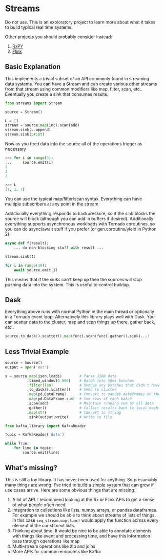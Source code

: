Streams
=======

Do not use.  This is an exploratory project to learn more about what it takes
to build typical real time systems.

Other projects you should probably consider instead:

1.  [RxPY](https://github.com/ReactiveX/RxPY)
2.  [Flink](https://flink.apache.org/)


Basic Explanation
-----------------

This implements a trivial subset of an API commonly found in streaming data
systems.  You can have a Stream and can create various other streams from that
stream using common modifiers like map, filter, scan, etc..  Eventually you
create a sink that consumes results.

```python
from streams import Stream

source = Stream()

L = []
stream = source.map(inc).scan(add)
stream.sink(L.append)
stream.sink(print)
```

Now as you feed data into the source all of the operations trigger as necessary


```python
>>> for i in range(3):
...     source.emit(i)
1
3
7

>>> L
[1, 3, 7]
```

You can use the typical map/filter/scan syntax.  Everything can have
multiple subscribers at any point in the stream.

Additionally everything responds to backpressure, so if the sink blocks the
source will block (although you can add in buffers if desired).  Additionally
everything supports asynchronous workloads with Tornado coroutines, so you can
do async/await stuff if you prefer (or gen.coroutine/yield in Python 2).

```python
async def f(result):
    ... do non-blocking stuff with result ...

stream.sink(f)

for i in range(10):
    await source.emit(i)
```

This means that if the sinks can't keep up then the sources will stop pushing
data into the system.  This is useful to control buildup.


Dask
----

Everything above runs with normal Python in the main thread or optionally in a
Tornado event loop.  Alternatively this library plays well with Dask.  You can
scatter data to the cluster, map and scan things up there, gather back, etc..

```python
source.to_dask().scatter().map(func).scan(func).gather().sink(...)
```

Less Trivial Example
--------------------

```python
source = Source()
output = open('out')

s = source.map(json.loads)        # Parse JSON data
          .timed_window(0.050)    # Batch into 50ms batches
          .filter(len)            # Remove any batches that didn't have data
          .to_dask().scatter()    # Send to cluster
          .map(pd.DataFrame)      # Convert to pandas dataframes on the cluster
          .map(pd.DataFrame.sum)  # Sum rows of each batch
          .scan(add)              # Maintain running sum of all data
          .gather()               # Collect results back to local machine
          .map(str)               # Convert to string
          .sink(output.write)     # Write to file

from kafka_library import KafkaReader

topic = KafkaReader('data')

while True:
    for line in topic:
        source.emit(line)
```


What's missing?
---------------

This is still a toy library.  It has never been used for anything.  So
presumably many things are wrong.  I've tried to build a simple system that can
grow if use cases arrive.  Here are some obvious things that are missing:

1.  A lot of API.  I recommend looking at the Rx or Flink APIs to get a sense
    of what people often need.
2.  Integration to collections like lists, numpy arrays, or pandas dataframes.
    For example we should be able to think about streams of lists of things.
    In this case `seq_stream.map(func)` would apply the function across every
    element in the constituent lists.
3.  Thinking about time.  It would be nice to be able to annotate elements with
    things like event and processing time, and have this information pass
    through operations like map
4.  Multi-stream operations like zip and joins
5.  More APIs for common endpoints like Kafka
